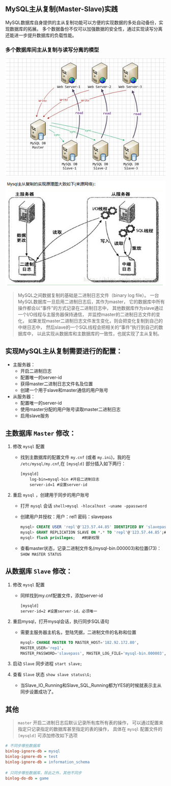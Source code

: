 ## MySQL主从复制(Master-Slave)实践

   MySQL数据库自身提供的主从复制功能可以方便的实现数据的多处自动备份，实现数据库的拓展。
多个数据备份不仅可以加强数据的安全性，通过实现读写分离还能进一步提升数据库的负载性能。

### 多个数据库间主从复制与读写分离的模型

![运行原理](/media/master-slave-1.png)

![运行原理](/media/master-slave-2.png)

> MySQL之间数据复制的基础是二进制日志文件（binary log file）。
> 一台MySQL数据库一旦启用二进制日志后，其作为master，
> 它的数据库中所有操作都会以“事件”的方式记录在二进制日志中，
> 其他数据库作为slave通过一个I/O线程与主服务器保持通信，
> 并监控master的二进制日志文件的变化，
> 如果发现master二进制日志文件发生变化，则会把变化复制到自己的中继日志中，
> 然后slave的一个SQL线程会把相关的“事件”执行到自己的数据库中，
> 以此实现从数据库和主数据库的一致性，也就实现了主从复制。

## 实现MySQL主从复制需要进行的配置：

* 主服务器：
    * 开启二进制日志
    * 配置唯一的server-id
    * 获得master二进制日志文件名及位置
    * 创建一个用于slave和master通信的用户账号
* 从服务器：
    * 配置唯一的server-id
    * 使用master分配的用户账号读取master二进制日志
    * 启用slave服务

## 主数据库 `Master` 修改：

1. 修改 `mysql` 配置
    * 找到主数据库的配置文件 `my.cnf` (或者 `my.ini`)，我的在 `/etc/mysql/my.cnf`,在 `[mysqld]` 部分插入如下两行：
   
        ```
        [mysqld]
            log-bin=mysql-bin #开启二进制日志
            server-id=1 #设置server-id
        ```

2. 重启 `mysql` ，创建用于同步的用户账号
    * 打开 `mysql` 会话 `shell>mysql -hlocalhost -uname -ppassword`
    * 创建用户并授权：用户：rel1 密码：slavepass

        ```sql
        mysql> CREATE USER 'repl'@'123.57.44.85' IDENTIFIED BY 'slavepass';#创建用户
        mysql> GRANT REPLICATION SLAVE ON *.* TO 'repl'@'123.57.44.85';#分配权限
        mysql> flush privileges;   #刷新权限
        ```
    * 查看master状态，记录二进制文件名(mysql-bin.000003)和位置(73)： `SHOW MASTER STATUS`

## 从数据库 `Slave` 修改：

1. 修改 `mysql` 配置
    * 同样找到my.cnf配置文件，添加server-id
        ```
        [mysqld]
        server-id=2 #设置server-id，必须唯一
        ```

2. 重启mysql，打开mysql会话，执行同步SQL语句
    * 需要主服务器主机名，登陆凭据，二进制文件的名称和位置

        ```sql
        mysql> CHANGE MASTER TO MASTER_HOST='182.92.172.80', 
        MASTER_USER='rep1',  
        MASTER_PASSWORD='slavepass', MASTER_LOG_FILE='mysql-bin.000003', MASTER_LOG_POS=73;
        ```

3. 启动 `Slave` 同步进程 `start slave;`

4. 查看 `Slave` 状态 `show slave status\G;`
    * 当Slave_IO_Running和Slave_SQL_Running都为YES的时候就表示主从同步设置成功了。

## 其他

> `master` 开启二进制日志后默认记录所有库所有表的操作，
> 可以通过配置来指定只记录指定的数据库甚至指定的表的操作，
> 具体在 `mysql` 配置文件的`[mysqld]` 可添加修改如下选项

```ini
# 不同步哪些数据库  
binlog-ignore-db = mysql  
binlog-ignore-db = test  
binlog-ignore-db = information_schema  
  
# 只同步哪些数据库，除此之外，其他不同步  
binlog-do-db = game
```